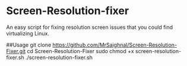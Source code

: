 # Screen-Resolution-fixer
An easy script for fixing resolution screen issues that you could find virtualizing Linux.

##Usage
git clone https://github.com/MrSaighnal/Screen-Resolution-Fixer.git
cd Screen-Resolution-Fixer
sudo chmod +x screen-resolution-fixer.sh
./screen-resolution-fixer.sh

